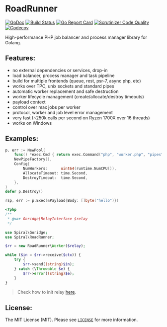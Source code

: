RoadRunner
==========
[![GoDoc](https://godoc.org/github.com/spiral/roadrunner?status.svg)](https://godoc.org/github.com/spiral/roadrunner)
[![Build Status](https://travis-ci.org/spiral/roadrunner.svg?branch=master)](https://travis-ci.org/spiral/roadrunner)
[![Go Report Card](https://goreportcard.com/badge/github.com/spiral/roadrunner)](https://goreportcard.com/report/github.com/spiral/roadrunner)
[![Scrutinizer Code Quality](https://scrutinizer-ci.com/g/spiral/roadrunner/badges/quality-score.png)](https://scrutinizer-ci.com/g/spiral/roadrunner/?branch=master)
[![Codecov](https://codecov.io/gh/spiral/roadrunner/branch/master/graph/badge.svg)](https://codecov.io/gh/spiral/roadrunner/)

High-performance PHP job balancer and process manager library for Golang.

Features:
--------
- no external dependencies or services, drop-in
- load balancer, process manager and task pipeline
- build for multiple frontends (queue, rest, psr-7, async php, etc)
- works over TPC, unix sockets and standard pipes
- automatic worker replacement and safe destruction
- worker lifecycle management (create/allocate/destroy timeouts)
- payload context
- control over max jobs per worker
- protocol, worker and job level error management
- very fast (~250k calls per second on Ryzen 1700X over 16 threads)
- works on Windows

Examples:
--------

```go
p, err := NewPool(
    func() *exec.Cmd { return exec.Command("php", "worker.php", "pipes") },
    NewPipeFactory(),
    Config{
        NumWorkers:      uint64(runtime.NumCPU()),
        AllocateTimeout: time.Second,              
        DestroyTimeout:  time.Second,               
    },
)
defer p.Destroy()

rsp, err := p.Exec(&Payload{Body: []byte("hello")})
```
```php
<?php
/**
 * @var Goridge\RelayInterface $relay
 */

use Spiral\Goridge;
use Spiral\RoadRunner;

$rr = new RoadRunner\Worker($relay);

while ($in = $rr->receive($ctx)) {
    try {
        $rr->send((string)$in);
    } catch (\Throwable $e) {
        $rr->error((string)$e);
    }
}
```
> Check how to init relay [here](./tests/client.php).

License:
--------
The MIT License (MIT). Please see [`LICENSE`](./LICENSE) for more information.
